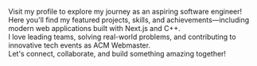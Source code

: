Visit my profile to explore my journey as an aspiring software engineer!  
Here you'll find my featured projects, skills, and achievements—including modern web applications built with Next.js and C++.  
I love leading teams, solving real-world problems, and contributing to innovative tech events as ACM Webmaster.  
Let's connect, collaborate, and build something amazing together!
